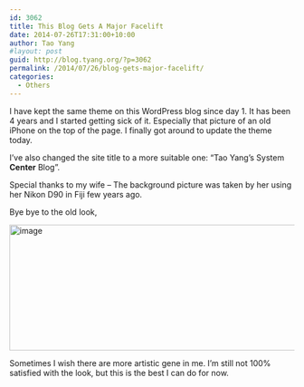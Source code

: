 ```yaml
---
id: 3062
title: This Blog Gets A Major Facelift
date: 2014-07-26T17:31:00+10:00
author: Tao Yang
#layout: post
guid: http://blog.tyang.org/?p=3062
permalink: /2014/07/26/blog-gets-major-facelift/
categories:
  - Others
---
```

I have kept the same theme on this WordPress blog since day 1. It has been 4 years and I started getting sick of it. Especially that picture of an old iPhone on the top of the page. I finally got around to update the theme today.

I’ve also changed the site title to a more suitable one: “Tao Yang’s System <strong>Center</strong> Blog”.

Special thanks to my wife – The background picture was taken by her using her Nikon D90 in Fiji few years ago.

Bye bye to the old look,

<a href="http://blog.tyang.org/wp-content/uploads/2014/07/image23.png"><img style="background-image: none; padding-top: 0px; padding-left: 0px; display: inline; padding-right: 0px; border: 0px;" title="image" src="http://blog.tyang.org/wp-content/uploads/2014/07/image_thumb23.png" alt="image" width="684" height="222" border="0" /></a>

Sometimes I wish there are more artistic gene in me. I’m still not 100% satisfied with the look, but this is the best I can do for now.